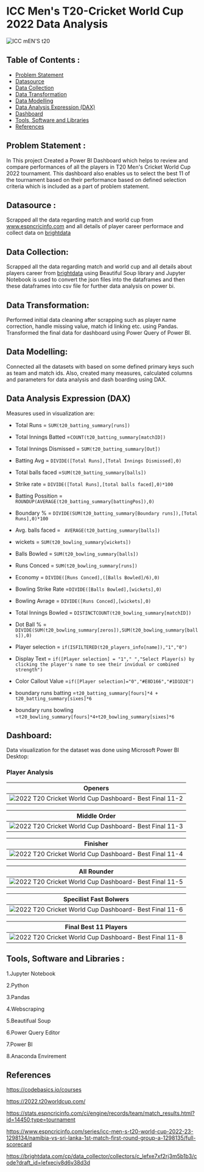 # ICC Men's T20-Cricket World Cup 2022 Data Analysis
![ICC mEN'S t20](https://user-images.githubusercontent.com/118357991/226156747-e978c29f-7dde-40e1-b47f-dc45255cc5af.png)

## Table of Contents :

- [Problem Statement](https://github.com/yogeshkasar778/PowerBI-Project--ICCMen-s-T20-Cricket-World-Cup-2022-data-analysis/edit/main/README.md#problem-statement-)
- [Datasource](https://github.com/yogeshkasar778/PowerBI-Project--ICCMen-s-T20-Cricket-World-Cup-2022-data-analysis/edit/main/README.md#datasource-)
- [Data Collection]()
- [Data Transformation]()
- [Data Modelling]()
- [Data Analysis Expression (DAX)]()
- [Dashboard]()
- [Tools, Software and Libraries]()
- [References]()

## Problem Statement :

In This project Created a Power BI Dashboard which helps to review and compare performances of all the players in T20 Men's Cricket World Cup 2022 tournament. This dashboard also enables us to select the best 11 of the tournament based on their performance based on defined selection criteria which is included as a part of problem statement.

## Datasource :

Scrapped all the data regarding match and world cup from www.espncricinfo.com and all details of player career performace and collect data on [brightdata](https://brightdata.com/)

## Data Collection:
Scrapped all the data regarding match and world cup and all details about players career from [brightdata](https://brightdata.com/) using Beautiful Soup library and Jupyter Notebook is used to convert the json files into the dataframes and then these dataframes into csv file for further data analysis on power bi.

## Data Transformation:
Performed initial data cleaning after scrapping such as player name correction, handle missing value, match id linking etc. using Pandas. Transformed the final data for dashboard using Power Query of Power BI.

## Data Modelling:
Connected all the datasets with based on some defined primary keys such as team and match ids. Also, created many measures, calculated columns and parameters for data analysis and dash boarding using DAX.

## Data Analysis Expression (DAX)
Measures used in visualization are:

- Total Runs = `SUM(t20_batting_summary[runs])`

- Total Innings Batted =`COUNT(t20_batting_summary[matchID])`

- Total Innings Dismissed = `SUM(t20_batting_summary[Out])`

- Batting Avg = `DIVIDE([Total Runs],[Total Innings Dismissed],0)`

- Total balls faced =`SUM(t20_batting_summary[balls])`

- Strike rate = `DIVIDE([Total Runs],[total balls faced],0)*100`

- Batting Possition = `ROUNDUP(AVERAGE(t20_batting_summary[battingPos]),0)`

- Boundary % = `DIVIDE(SUM(t20_batting_summary[Boundary runs]),[Total Runs],0)*100`

- Avg. balls faced = ` AVERAGE(t20_batting_summary[balls])`

- wickets = `SUM(t20_bowling_summary[wickets])`

- Balls Bowled = `SUM(t20_bowling_summary[balls])`

- Runs Conced = `SUM(t20_bowling_summary[runs])`

- Economy = `DIVIDE([Runs Conced],([Balls Bowled]/6),0)`

- Bowling Strike Rate =`DIVIDE([Balls Bowled],[wickets],0)`

- Bowling Avrage = `DIVIDE([Runs Conced],[wickets],0)`

- Total Innings Bowled = `DISTINCTCOUNT(t20_bowling_summary[matchID])`

- Dot Ball % =` DIVIDE(SUM(t20_bowling_summary[zeros]),SUM(t20_bowling_summary[balls]),0)`

- Player selection = `if(ISFILTERED(t20_players_info[name]),"1","0")`

- Display Text = `if([Player selection] = "1"," ","Select Player(s) by clicking the player's name to see their invidual or combined strength")`

- Color Callout Value =`if([Player selection]="0","#E8D166","#1D1D2E")`

- boundary runs batting =`t20_batting_summary[fours]*4 + t20_batting_summary[sixes]*6`

- boundary runs bowling =`t20_bowling_summary[fours]*4+t20_bowling_summary[sixes]*6`

## Dashboard:
Data visualization for the dataset was done using Microsoft Power BI Desktop:

### Player Analysis 

|    Openers      |
| --------------- |
|![2022 T20 Cricket World Cup Dashboard- Best Final 11-2](https://user-images.githubusercontent.com/118357991/226159999-bc423241-a835-49c6-bbaf-4810089bbe44.png)|


 | Middle Order |
 | --------------- |
|![2022 T20 Cricket World Cup Dashboard- Best Final 11-3](https://user-images.githubusercontent.com/118357991/226160125-3183adf0-8155-4060-b47f-083f24771fa3.png)|


 | Finisher |
 | --------------- |
|![2022 T20 Cricket World Cup Dashboard- Best Final 11-4](https://user-images.githubusercontent.com/118357991/226160218-37527b00-f0da-4365-8a7b-fadff816d621.png)|


| All Rounder |
| --------------- |
|![2022 T20 Cricket World Cup Dashboard- Best Final 11-5](https://user-images.githubusercontent.com/118357991/226160322-29a2dac1-928f-4533-8ffb-3f1d4968d8cd.png)|


| Specilist Fast Bolwers |
| --------------- |
|![2022 T20 Cricket World Cup Dashboard- Best Final 11-6](https://user-images.githubusercontent.com/118357991/226160372-cdb65794-d49f-4aa8-b884-8f1bd6bd97e0.png)|


| Final Best 11 Players |
| --------------- |
|![2022 T20 Cricket World Cup Dashboard- Best Final 11-8](https://user-images.githubusercontent.com/118357991/226160404-653cf126-519c-426f-b715-a5041535e8d7.png)|


## Tools, Software and Libraries :

1.Jupyter Notebook

2.Python

3.Pandas

4.Webscraping

5.Beautifual Soup

6.Power Query Editor

7.Power BI

8.Anaconda Envirement

## References

https://codebasics.io/courses

https://2022.t20worldcup.com/

https://stats.espncricinfo.com/ci/engine/records/team/match_results.html?id=14450;type=tournament

https://www.espncricinfo.com/series/icc-men-s-t20-world-cup-2022-23-1298134/namibia-vs-sri-lanka-1st-match-first-round-group-a-1298135/full-scorecard

https://brightdata.com/cp/data_collector/collectors/c_lefxe7xf2rj3m5b1b3/code?draft_id=lefxeciy8d6v38d3d
